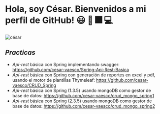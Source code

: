 # Hola, soy César. Bienvenidos a mi perfil de GitHub! :smiley: 👋 :fireworks: 💻
![césar](https://raw.github.com/cesar-vaesco/cesar-vaesco/master/cesar-banner.jpg) 

## *Practicas* 
 * _Apí-rest_ básica con Spring implementando swagger: https://github.com/cesar-vaesco/Spring-Api-Rest-Basica
 * _Apí-rest_ básica con Spring con generación de reportes en excel y pdf, usando el motor de plantillas Thymeleaf: https://github.com/cesar-vaesco/CRUD_Spring
 * _Api-rest_ básica con Spring (1.3.5) usando mongoDB como gestor de base de datos: https://github.com/cesar-vaesco/crud_mongo_spring1
 * _Api-rest_ básica con Spring (2.3.5) usando mongoDB como gestor de base de datos: https://github.com/cesar-vaesco/crud_mongo_spring2
<!--
**cesar-vaesco/cesar-vaesco** is a ✨ _special_ ✨ repository because its `README.md` (this file) appears on your GitHub profile.

Here are some ideas to get you started:

- 🔭 I’m currently working on ...
- 🌱 I’m currently learning ...
- 👯 I’m looking to collaborate on ...
- 🤔 I’m looking for help with ...
- 💬 Ask me about ...
- 📫 How to reach me: ...
- 😄 Pronouns: ...
- ⚡ Fun fact: ...
-->
